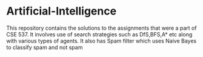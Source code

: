 # Artificial-Intelligence
This repository contains the solutions to the assignments that were a part of CSE 537.
It involves use of search strategies such as DfS,BFS,A* etc along with various types of agents.
It also has Spam filter which uses Naive Bayes to classify spam and not spam
